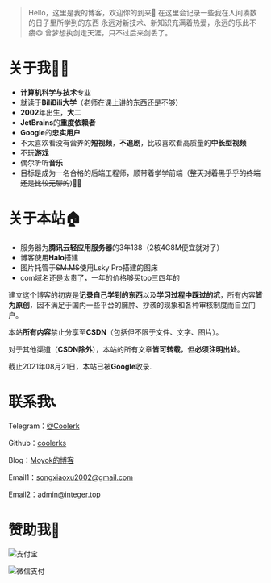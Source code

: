 > Hello，这里是我的博客，欢迎你的到来🥳
> 在这里会记录一些我在人间凑数的日子里所学到的东西
> 永远对新技术、新知识充满着热爱，永远的乐此不疲😋
> 曾梦想执剑走天涯，只不过后来剑丢了。


# 关于我🦸‍♂️

+ **计算机科学与技术**专业
+ 就读于**BiliBili大学**（老师在课上讲的东西还是不够）
+ **2002**年出生，**大二**
+ **JetBrains**的**重度依赖者**
+ **Google**的**忠实用户**
+ 不太喜欢看没有营养的**短视频**，**不追剧**，比较喜欢看高质量的**中长型视频**
+ 不玩**游戏**
+ 偶尔听听**音乐**
+ 目标是成为一名合格的后端工程师，顺带着学学前端（~~整天对着黑乎乎的终端还是比较无聊的~~)👨‍🔧

# 关于本站🏠

+ 服务器为**腾讯云轻应用服务器**的3年138（~~2核4G8M便宜就对了~~）
+ 博客使用**Halo**搭建
+ 图片托管于~~SM.MS~~使用Lsky Pro搭建的图床
+ com域名还是太贵了，一年的价格够买top三四年的

建立这个博客的初衷是**记录自己学到的东西**以及**学习过程中踩过的坑**，所有内容**皆为原创**，因不满足于国内一些平台的臃肿、抄袭的现象和各种审核制度而自立门户。

本站**所有内容**禁止分享至**CSDN**（包括但不限于文件、文字、图片）。

对于其他渠道（**CSDN除外**），本站的所有文章**皆可转载**，但**必须注明出处**。

截止2021年08月21日，本站已被**Google**收录.

# 联系我📞

Telegram：[@Coolerk](https://t.me/Coolerk)

Github：[coolerks](https://github.com/coolerks)

Blog：[Moyok的博客](https://blog.integer.top)

Email1：songxiaoxu2002@gmail.com

Email2：admin@integer.top

# 赞助我🧧

![支付宝](https://i.loli.net/2021/07/26/v8Z7Drolht9KcXJ.jpg)

![微信支付](https://i.loli.net/2021/07/26/VP9QFrm5fARMWcX.png)
